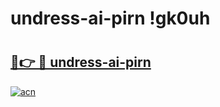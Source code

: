 # undress-ai-pirn !gk0uh

# <h2><a href="https://i6q4o0.esa.edu.pl?title=undress-ai-pirn&ref=gk0uh">🔗👉 🔴 undress-ai-pirn</a></h2>

[![acn](https://github.com/user-attachments/assets/0f9c940e-d8b0-45ae-aac7-cd30a18b3e1c)](https://i6q4o0.esa.edu.pl?title=undress-ai-pirn&ref=gk0uh)


